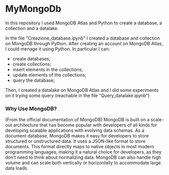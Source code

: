 # MyMongoDb
In this repository I used MongoDB Atlas and Python to create a database, a collection and a datalake.

In the file "Creazione_database.ipynb" I created a database and collection on MongoDB through Python.
After creating an account on MongoDB Atlas, I could menage it using Python. In particular I can:
- create databases;
- create collections;
- insert elements in the collections;
- update elements of the collections;
- query the database;

Then, I created a datalake on MongoDB Atlas and I did some experiments on it trying some query (reachable in the file "Query_datalake.ipynb")


### Why Use MongoDB?
(From the official documentation of MongoDB) 
MongoDB is built on a scale-out architecture that has become popular with developers of all kinds for developing scalable applications with evolving data schemas.
As a document database, MongoDB makes it easy for developers to store structured or unstructured data. It uses a JSON-like format to store documents. This format directly maps to native objects in most modern programming languages, making it a natural choice for developers, as they don’t need to think about normalizing data. MongoDB can also handle high volume and can scale both vertically or horizontally to accommodate large data loads.
